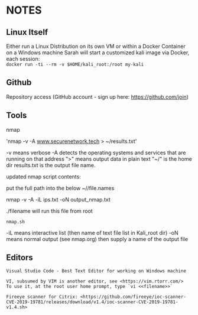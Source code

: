 # NOTES

## Linux Itself

Either run a Linux Distribution on its own VM or within a Docker Container on a Windows machine
Sarah will start a customized kali image via Docker, each session:  
    `docker run -ti --rm -v $HOME/kali_root:/root my-kali`
    
## Github

Repository access (GitHub account - sign up here: <https://github.com/join>)

## Tools

nmap

'nmap -v -A www.securenetwork.tech > ~/results.txt'

-v means verbose
-A detects the operating systems and services that are running on that address
">" means output data in plain text
"~/" is the home dir
results.txt is the output file name.

updated nmap script contents:

put the full path into the below ~/<path>/file.names 

nmap -v -A -iL ips.txt -oN output_nmap.txt

./filename will run this file from root

`nmap.sh`

-iL means interactive list (then name of text file list in Kali_root dir)
-oN means normal output (see nmap.org) then supply a name of the output file

## Editors

    Visual Studio Code - Best Text Editor for working on Windows machine
    
    VI, subsumed by VIM is another editor, see <https://vim.rtorr.com/>
    To use it, at the root user home prompt, type `vi <<filename>>`

    Fireeye scanner for Citrix: <https://github.com/fireeye/ioc-scanner-CVE-2019-19781/releases/download/v1.4/ioc-scanner-CVE-2019-19781-v1.4.sh>
